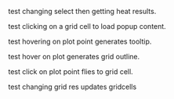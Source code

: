 test changing select then getting heat results.

test clicking on a grid cell to load popup content.

test hovering on plot point generates tooltip.

test hover on plot generates grid outline.

test click on plot point flies to grid cell.

test changing grid res updates gridcells